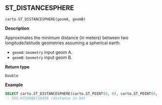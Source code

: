 ## ST_DISTANCESPHERE

```sql:signature
carto.ST_DISTANCESPHERE(geomA, geomB)
```

**Description**

Approximates the minimum distance (in meters) between two longitude/latitude geometries assuming a spherical earth.

* `geomA`: `Geometry` input geom A.
* `geomB`: `Geometry` input geom B.

**Return type**

`Double`

**Example**

```sql
SELECT carto.ST_DISTANCESPHERE(carto.ST_POINT(0, 0), carto.ST_POINT(0, 5)) / 1000;
-- 555.9753986718438 (distance in km)
```
